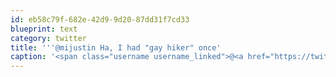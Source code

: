 ```yaml
---
id: eb58c79f-682e-42d9-9d20-87dd31f7cd33
blueprint: text
category: twitter
title: '''@mijustin Ha, I had "gay hiker" once'
caption: '<span class="username username_linked">@<a href="https://twitter.com/mijustin" title="Justin Jackson">mijustin</a></span> Ha, I had "gay hiker" once'
---
```

